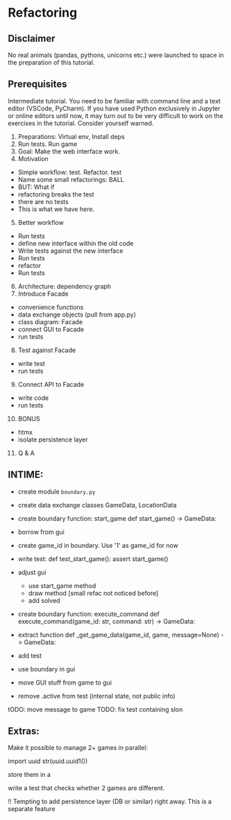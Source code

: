 
# Refactoring

## Disclaimer

No real animals (pandas, pythons, unicorns etc.) were launched to space in the preparation of this tutorial.

## Prerequisites

Intermediate tutorial.
You need to be familiar with command line and a text editor (VSCode, PyCharm).
If you have used Python exclusively in Jupyter or online editors until now, it may turn out to be very difficult to work on the exercises in the tutorial. Consider yourself warned.

1. Preparations: Virtual env, Install deps
2. Run tests. Run game
3. Goal: Make the web interface work.
4. Motivation
- Simple workflow: test. Refactor. test
- Name some small refactorings: BALL
- BUT: What if 
- refactoring breaks the test
- there are no tests
- This is what we have here.
5. Better workflow
- Run tests
- define new interface within the old code
- Write tests against the new interface
- Run tests
- refactor
- Run tests
6. Architecture: dependency graph
7. Introduce Facade
- convenience functions
- data exchange objects (pull from app.py)
- class diagram: Facade
- connect GUI to Facade
- run tests
8. Test against Facade
- write test
- run tests
9. Connect API to Facade
- write code
- run tests
10. BONUS
- htmx
- isolate persistence layer
11. Q & A

## INTIME:
- create module `boundary.py`
- create data exchange classes GameData, LocationData

- create boundary function: start_game
def start_game() -> GameData:
- borrow from gui
- create game_id in boundary. Use '1' as game_id for now

- write test:
def test_start_game():
    assert start_game()

- adjust gui
  * use start_game method
  * draw method [small refac not noticed before]
  * add solved

- create boundary function: execute_command
def execute_command(game_id: str, command: str) -> GameData:

- extract function def _get_game_data(game_id, game, message=None) -> GameData:
- add test

- use boundary in gui
- move GUI stuff from game to gui
- remove .active from test (internal state, not public info)

tODO: move message to game
TODO: fix test containing slon

## Extras:

Make it possible to manage 2+ games in parallel:

import uuid
str(uuid.uuid1())

store them in a 

write a test that checks whether 2 games are different.

!! Tempting to add persistence layer (DB or similar) right away. This is a separate feature